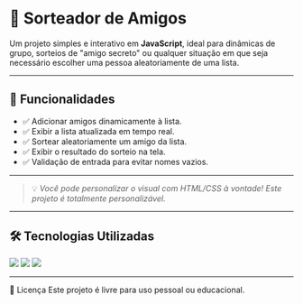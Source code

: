 # 🎉 Sorteador de Amigos

Um projeto simples e interativo em **JavaScript**, ideal para dinâmicas de grupo, sorteios de "amigo secreto" ou qualquer situação em que seja necessário escolher uma pessoa aleatoriamente de uma lista.

---

## 🧩 Funcionalidades

- ✅ Adicionar amigos dinamicamente à lista.
- ✅ Exibir a lista atualizada em tempo real.
- ✅ Sortear aleatoriamente um amigo da lista.
- ✅ Exibir o resultado do sorteio na tela.
- ✅ Validação de entrada para evitar nomes vazios.

---

> 💡 *Você pode personalizar o visual com HTML/CSS à vontade! Este projeto é totalmente personalizável.*

---

## 🛠️ Tecnologias Utilizadas

<div>
  <img src="https://img.shields.io/badge/HTML-239120?style-for-the-badge&logo-html5&logoColor-white">
  <img src="https://img.shields.io/badge/CSS-239120?style-for-the-badge&logo-css3&logoColor-white">
  <img src="https://img.shields.io/badge/JavaScript-F7DF1E?style-for-the-badge&logo-javascript&logoColor-black">
</div>

---

📄 Licença
Este projeto é livre para uso pessoal ou educacional.
